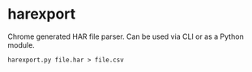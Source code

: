 # harexport
Chrome generated HAR file parser. Can be used via CLI or as a Python module.

    harexport.py file.har > file.csv

